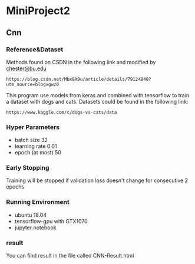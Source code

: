 # MiniProject2
## Cnn
### Reference&Dataset
Methods found on CSDN in the following link and modified by chester@bu.edu
```
https://blog.csdn.net/Mbx8X9u/article/details/79124840?utm_source=blogxgwz0
```

This program use models from keras and combined with tensorflow to train a dataset with dogs and cats. Datasets could be found in the following link:
```
https://www.kaggle.com/c/dogs-vs-cats/data
```
### Hyper Parameters
- batch size 32
- learning rate 0.01
- epoch (at most) 50

### Early Stopping
Training will be stopped if validation loss doesn't change for consecutive 2 epochs 

### Running Environment
- ubuntu 18.04
- tensorflow-gpu with GTX1070
- jupyter notebook

### result
You can find result in the file called CNN-Result.html
